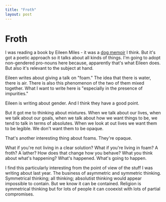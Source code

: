 ```yaml
---
title: "Froth"
layout: post 
---
```


# Froth

I was reading a book by Eileen Miles - it was a [dog memoir](https://www.amazon.co.uk/dp/1611855144/ref=cm_sw_r_tw_dp_U_x_m0.KAb37FX753) I think. But it's got a poetic approach so it talks about all kinds of things. I'm going to adopt non-gendered pro-nouns here because, apparently that's what Eileen does. But also it's relevant to the subject at hand.

Eileen writes about giving a talk on "foam."  The idea that there is water, there is air.  There is also this phenomenon of the two of them mixed together.  What I want to write here is "especially in the presence of impurities."

Eileen is writing about gender.  And I think they have a good point.

But it got me to thinking about mixtures. When we talk about our lives, when we talk about our goals, when we talk about how we want things to be, we tend to talk in terms of absolutes. When we look at out lives we want them to be legible. We don't want them to be opaque.

That's another interesting thing about foams. They're opaque.

What if you're not living in a clear solution? What if you're living in foam? A froth? A lather? How does that change how you behave? What you think about what's happening? What's happened.  What's going to happen.

I find this particularly interesting from the point of view of the stuff I was writing about last year.  The business of asymmetric and symmetric thinking. Symmetrical thinking; all thinking; absolutist thinking would appear impossible to contain.  But we know it can be contained. Religion is symmetrical thinking but for lots of people it can cooexist with lots of partial compromises.



